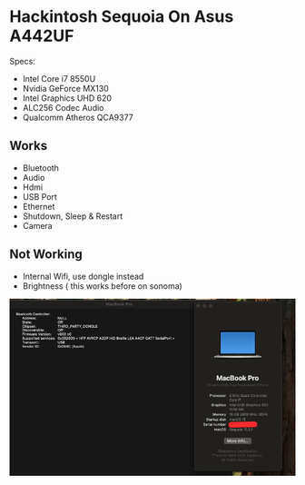 # Hackintosh Sequoia On Asus A442UF

Specs:
- Intel Core i7 8550U
- Nvidia GeForce MX130
- Intel Graphics UHD 620
- ALC256 Codec Audio
- Qualcomm Atheros QCA9377

## Works

- Bluetooth
- Audio
- Hdmi
- USB Port
- Ethernet
- Shutdown, Sleep & Restart
- Camera

## Not Working
- Internal Wifi, use dongle instead
- Brightness ( this works before on sonoma)


![sequoia 15.3.1](./sequoia.png)